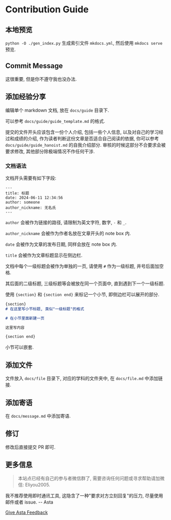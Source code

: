 # Contribution Guide

## 本地预览

`python -O ./gen_index.py` 生成索引文件 `mkdocs.yml`, 然后使用 `mkdocs serve` 预览.

## Commit Message

这很重要, 但是你不遵守我也没办法.

## 添加经验分享

编辑单个 markdown 文档, 放在 `docs/guide` 目录下.

可以参考 `docs/guide/guide_template.md` 的格式.

提交的文件开头应该包含一份个人介绍, 包括一些个人信息, 以及对自己的学习经过和成绩的介绍, 作为读者判断这份文章是否适合自己阅读的依据, 你可以参考 `docs/guide/guide_hanoist.md` 的自我介绍部分. 审核的时候这部分不合要求会被要求修改, 其他部分除极端情况不作任何干涉.

### 文档语法

文档开头需要有如下字段:

```
---
title: 标题
date: 2024-06-11 12:34:56
author: someone
author_nickname: 无名氏
---
```

`author` 会被作为链接的路径, 请限制为英文字符, 数字, `-` 和 `_`.

`author_nickname` 会被作为作者名放在文章开头的 note box 内.

`date` 会被作为文章的发布日期, 同样会放在 note box 内.

`title` 会被作为文章标题显示在侧边栏.

文档中每个一级标题会被作为单独的一页, 请使用 `#` 作为一级标题, 井号后面加空格.

其后面的二级标题, 三级标题等会被放在同一个页面中, 直到遇到下一个一级标题.

使用 `{section}` 和 `{section end}` 来标记一个小节, 即侧边栏可以展开的部分.

```markdown
{section}
# 在这里写小节标题, 类似"一级标题"的格式

# 在小节里面新建一页

这里写内容

{section end}
```

小节可以嵌套.

## 添加文件

文件放入 `docs/file` 目录下, 对应的学科的文件夹中, 在 `docs/file.md` 中添加链接. 

## 添加寄语

在 `docs/message.md` 中添加寄语.

## 修订

修改后直接提交 PR 即可.

## 更多信息

> 本站点已经有自己的参与者微信群了, 需要咨询任何问题或寻求帮助请加微信: Eliyou2005.

我不推荐使用即时通讯工具, 这隐含了一种"要求对方立刻回复"的压力, 尽量使用邮件或者 issue. -- Asta

[Give Asta Feedback](mailto:astinita@shanghaitech.edu.cn)